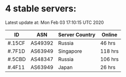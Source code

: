 # 4 stable servers:

Latest update at: Mon Feb 03 17:10:15 UTC 2020

| ID | ASN | Server Country | Online |
| -- | --- | -------------- | ------ |
| #.15CF | AS49392 | Russia | 46 hrs |
| #.7F1D | AS63949 | Singapore | 118 hrs |
| #.5CBD | AS48347 | Russia | 106 hrs |
| #.4F11 | AS63949 | Japan | 26 hrs |

